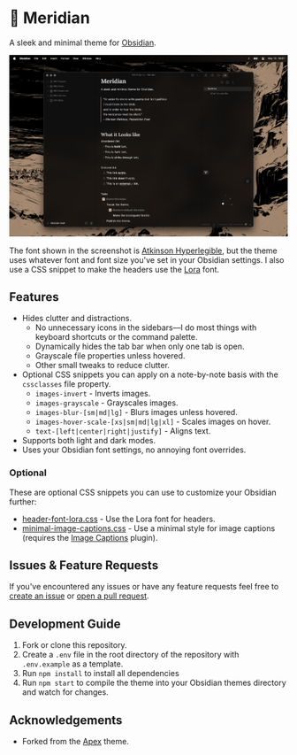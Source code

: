 # 🌅 Meridian

A sleek and minimal theme for [Obsidian](https://obsidian.md).

![Meridian Theme Screenshot](./docs/cover.png)

The font shown in the screenshot is [Atkinson Hyperlegible](https://fonts.google.com/specimen/Atkinson+Hyperlegible), but the theme uses whatever font and font size you've set in your Obsidian settings. I also use a CSS snippet to make the headers use the [Lora](https://fonts.google.com/specimen/Lora) font.

## Features

- Hides clutter and distractions.
  - No unnecessary icons in the sidebars—I do most things with keyboard shortcuts or the command palette.
  - Dynamically hides the tab bar when only one tab is open.
  - Grayscale file properties unless hovered.
  - Other small tweaks to reduce clutter.
- Optional CSS snippets you can apply on a note-by-note basis with the `cssclasses` file property.
  - `images-invert` - Inverts images.
  - `images-grayscale` - Grayscales images.
  - `images-blur-[sm|md|lg]` - Blurs images unless hovered.
  - `images-hover-scale-[xs|sm|md|lg|xl]` - Scales images on hover.
  - `text-[left|center|right|justify]` - Aligns text.
- Supports both light and dark modes.
- Uses your Obsidian font settings, no annoying font overrides.

### Optional

These are optional CSS snippets you can use to customize your Obsidian further:

- [header-font-lora.css](https://github.com/mvahaste/meridian/blob/master/header-font-lora.css) - Use the Lora font for headers.
- [minimal-image-captions.css](https://github.com/mvahaste/meridian/blob/master/minimal-image-captions.css) - Use a minimal style for image captions (requires the [Image Captions](https://github.com/alangrainger/obsidian-image-captions) plugin).

## Issues & Feature Requests

If you've encountered any issues or have any feature requests feel free to [create an issue](https://github.com/mvahaste/meridian/issues/new/choose) or [open a pull request](https://github.com/mvahaste/meridian/compare).

## Development Guide

1. Fork or clone this repository.
2. Create a `.env` file in the root directory of the repository with `.env.example` as a template.
3. Run `npm install` to install all dependencies
4. Run `npm start` to compile the theme into your Obsidian themes directory and watch for changes.

## Acknowledgements

- Forked from the [Apex](https://github.com/clearlysid/apex) theme.
